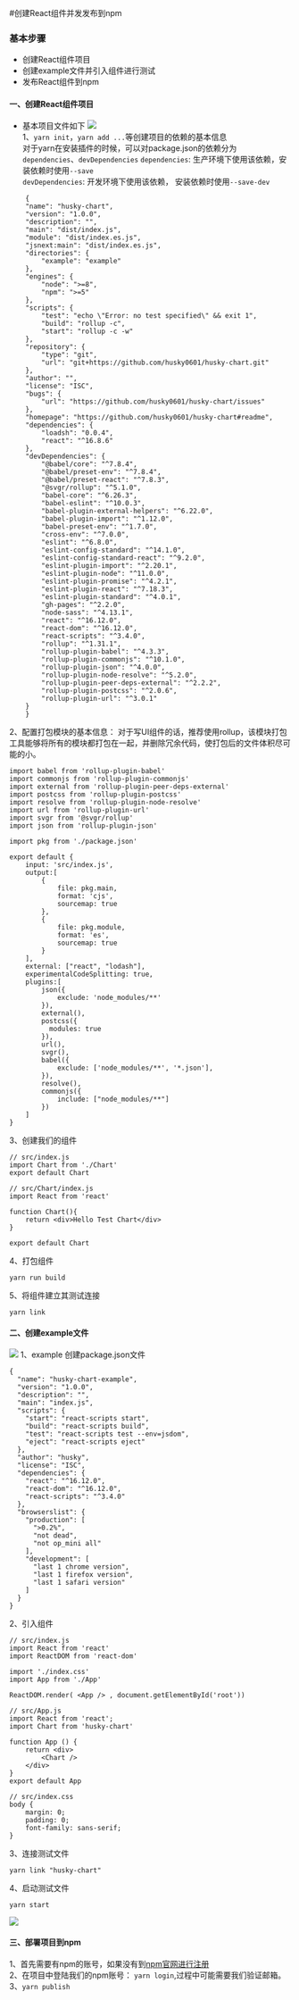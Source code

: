 #创建React组件并发发布到npm  

### 基本步骤  
- 创建React组件项目  
- 创建example文件并引入组件进行测试  
- 发布React组件到npm  
  
#### 一、创建React组件项目  

- 基本项目文件如下
![](./img/npm1.png)    
1、`yarn init`，`yarn add ...`等创建项目的依赖的基本信息    
对于yarn在安装插件的时候，可以对package.json的依赖分为 `dependencies`、`devDependencies` 
`dependencies`: 生产环境下使用该依赖，安装依赖时使用`--save`  
`devDependencies`: 开发环境下使用该依赖， 安装依赖时使用`--save-dev`  
```  
    {
    "name": "husky-chart",
    "version": "1.0.0",
    "description": "",
    "main": "dist/index.js",
    "module": "dist/index.es.js",
    "jsnext:main": "dist/index.es.js",
    "directories": {
        "example": "example"
    },
    "engines": {
        "node": ">=8",
        "npm": ">=5"
    },
    "scripts": {
        "test": "echo \"Error: no test specified\" && exit 1",
        "build": "rollup -c",
        "start": "rollup -c -w"
    },
    "repository": {
        "type": "git",
        "url": "git+https://github.com/husky0601/husky-chart.git"
    },
    "author": "",
    "license": "ISC",
    "bugs": {
        "url": "https://github.com/husky0601/husky-chart/issues"
    },
    "homepage": "https://github.com/husky0601/husky-chart#readme",
    "dependencies": {
        "loadsh": "0.0.4",
        "react": "^16.8.6"
    },
    "devDependencies": {
        "@babel/core": "^7.8.4",
        "@babel/preset-env": "^7.8.4",
        "@babel/preset-react": "^7.8.3",
        "@svgr/rollup": "^5.1.0",
        "babel-core": "^6.26.3",
        "babel-eslint": "^10.0.3",
        "babel-plugin-external-helpers": "^6.22.0",
        "babel-plugin-import": "^1.12.0",
        "babel-preset-env": "^1.7.0",
        "cross-env": "^7.0.0",
        "eslint": "^6.8.0",
        "eslint-config-standard": "^14.1.0",
        "eslint-config-standard-react": "^9.2.0",
        "eslint-plugin-import": "^2.20.1",
        "eslint-plugin-node": "^11.0.0",
        "eslint-plugin-promise": "^4.2.1",
        "eslint-plugin-react": "^7.18.3",
        "eslint-plugin-standard": "^4.0.1",
        "gh-pages": "^2.2.0",
        "node-sass": "^4.13.1",
        "react": "^16.12.0",
        "react-dom": "^16.12.0",
        "react-scripts": "^3.4.0",
        "rollup": "^1.31.1",
        "rollup-plugin-babel": "^4.3.3",
        "rollup-plugin-commonjs": "^10.1.0",
        "rollup-plugin-json": "^4.0.0",
        "rollup-plugin-node-resolve": "^5.2.0",
        "rollup-plugin-peer-deps-external": "^2.2.2",
        "rollup-plugin-postcss": "^2.0.6",
        "rollup-plugin-url": "^3.0.1"
    }
    }

```

2、配置打包模块的基本信息： 对于写UI组件的话，推荐使用rollup，该模块打包工具能够将所有的模块都打包在一起，并删除冗余代码，使打包后的文件体积尽可能的小。  
```
import babel from 'rollup-plugin-babel'
import commonjs from 'rollup-plugin-commonjs'
import external from 'rollup-plugin-peer-deps-external'
import postcss from 'rollup-plugin-postcss'
import resolve from 'rollup-plugin-node-resolve'
import url from 'rollup-plugin-url'
import svgr from '@svgr/rollup'
import json from 'rollup-plugin-json'

import pkg from './package.json'

export default {
    input: 'src/index.js',
    output:[
        {
            file: pkg.main,
            format: 'cjs',
            sourcemap: true
        },
        {
            file: pkg.module,
            format: 'es',
            sourcemap: true
        }
    ],
    external: ["react", "lodash"],
    experimentalCodeSplitting: true,
    plugins:[
        json({
            exclude: 'node_modules/**'
        }), 
        external(),
        postcss({
          modules: true
        }),
        url(),
        svgr(),
        babel({
            exclude: ['node_modules/**', '*.json'],
        }),
        resolve(),
        commonjs({
            include: ["node_modules/**"]
        })
    ]
}
```

3、创建我们的组件
```
// src/index.js 
import Chart from './Chart'
export default Chart

// src/Chart/index.js  
import React from 'react'

function Chart(){
    return <div>Hello Test Chart</div>
}

export default Chart
```    
4、打包组件  
```
yarn run build
```
5、将组件建立其测试连接  
```
yarn link
```

#### 二、创建example文件  
![](./img/npm2.png) 
1、example 创建package.json文件   
```
{
  "name": "husky-chart-example",
  "version": "1.0.0",
  "description": "",
  "main": "index.js",
  "scripts": {
    "start": "react-scripts start",
    "build": "react-scripts build",
    "test": "react-scripts test --env=jsdom",
    "eject": "react-scripts eject"
  },
  "author": "husky",
  "license": "ISC",
  "dependencies": {
    "react": "^16.12.0",
    "react-dom": "^16.12.0",
    "react-scripts": "^3.4.0"
  },
  "browserslist": {
    "production": [
      ">0.2%",
      "not dead",
      "not op_mini all"
    ],
    "development": [
      "last 1 chrome version",
      "last 1 firefox version",
      "last 1 safari version"
    ]
  }
}
```  
2、引入组件  
```
// src/index.js  
import React from 'react'
import ReactDOM from 'react-dom'

import './index.css'
import App from './App'

ReactDOM.render( <App /> , document.getElementById('root'))  

// src/App.js  
import React from 'react';
import Chart from 'husky-chart'

function App () {
    return <div>
        <Chart />
    </div>
}
export default App 

// src/index.css
body {
    margin: 0;
    padding: 0;
    font-family: sans-serif;
}

```  
3、连接测试文件  
```
yarn link "husky-chart"
```  
4、启动测试文件  
```
yarn start
```
![](./img/npm3.png)   

#### 三、部署项目到npm  
1、首先需要有npm的账号，如果没有到[npm官网进行注册](https://www.npmjs.com/)  
2、在项目中登陆我们的npm账号： `yarn login`,过程中可能需要我们验证邮箱。 
3、`yarn publish`
